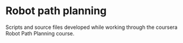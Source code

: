 # Robot path planning
Scripts and source files developed while working through the coursera Robot Path Planning course.

